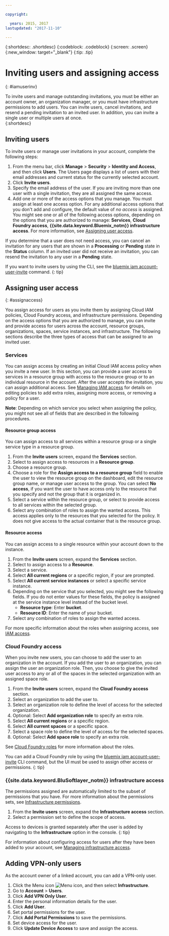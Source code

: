 ```yaml
---

copyright:

  years: 2015, 2017
lastupdated: "2017-11-10"

---
```


{:shortdesc: .shortdesc}
{:codeblock: .codeblock}
{:screen: .screen}
{:new_window: target="_blank"}
{:tip: .tip}

# Inviting users and assigning access
{: #iamuserinv}

To invite users and manage outstanding invitations, you must be either an account owner, an organization manager, or you must have infrastructure permissions to add users. You can invite users, cancel invitations, and resend a pending invitation to an invited user. In addition, you can invite a single user or multiple users at once.  
{:shortdesc}

## Inviting users

To invite users or manage user invitations in your account, complete the following steps: 

1. From the menu bar, click **Manage** &gt; **Security** &gt; **Identity and Access**, and then click **Users**. The Users page displays a list of users with their email addresses and current status for the currently selected account.
2. Click **Invite users**.
3. Specify the email address of the user. If you are inviting more than one user with a single invitation, they are all assigned the same access.
4. Add one or more of the access options that you manage. You must assign at least one access option. For any additional access options that you don't add and configure, the default value of *no access* is assigned. You might see one or all of the following access options, depending on the options that you are authorized to manage: **Services**, **Cloud Foundry access**, **{{site.data.keyword.Bluemix_notm}} infrastructure access**. For more information, see [Assigning user access](/docs/iam/iamuserinv.html#assignaccess).

If you determine that a user does not need access, you can cancel an invitation for any users that are shown in a **Processing** or **Pending** state in the **Status** column. If an invited user did not receive an invitation, you can resend the invitation to any user in a **Pending** state.

If you want to invite users by using the CLI, see the [bluemix iam account-user-invite](/docs/cli/reference/bluemix_cli/bx_cli.html#bluemix_iam_account_user_invite) command.
{: tip}

## Assigning user access
{: #assignaccess}

You assign access for users as you invite them by assigning Cloud IAM policies, Cloud Foundry access, and infrastructure permissions. Depending on the access options that you are authorized to manage, you can invite and provide access for users across the account, resource groups, organizations, spaces, service instances, and infrastructure. The following sections describe the three types of access that can be assigned to an invited user.

### Services

You can assign access by creating an initial Cloud IAM access policy when you invite a new user. In this section, you can provide a user access to services in a resource group with access to the resource group or to an individual resource in the account. After the user accepts the invitation, you can assign additional access. See [Managing IAM access](/docs/iam/mngiam.html#iammanidaccser) for details on editing policies to add extra roles, assigning more access, or removing a policy for a user.

**Note**: Depending on which service you select when assigning the policy, you might not see all of fields that are described in the following procedures.

#### Resource group access

You can assign access to all services within a resource group or a single service type in a resource group.

1. From the **Invite users** screen, expand the **Services** section.
2. Select to assign access to resources in a **Resource group**.
3. Choose a resource group.
4. Choose a role for the **Assign access to a resource group** field to enable the user to view the resource group on the dashboard, edit the resource group name, or manage user access to the group. You can select **No access**, if you want the user to have access only to the resource that you specify and not the group that it is organized in.
5. Select a service within the resource group, or select to provide access to all services within the selected group. 
6. Select any combination of roles to assign the wanted access. This access applies only to the resources that you selected for the policy. It does not give access to the actual container that is the resource group.


#### Resource access

You can assign access to a single resource within your account down to the instance.

1. From the **Invite users** screen, expand the **Services** section.
2. Select to assign access to a **Resource**.
3. Select a service.
4. Select **All current regions** or a specific region, if your are prompted. 
5. Select **All current service instances** or select a specific service instance.
6. Depending on the service that you selected, you might see the following fields. If you do not enter values for these fields, the policy is assigned at the service instance level instead of the bucket level. 
    * **Resource type**: Enter **bucket**.
    * **Resource ID**: Enter the name of your bucket.
7. Select any combination of roles to assign the wanted access.

For more specific information about the roles when assigning access, see [IAM access](/docs/iam/users_roles.html#iamusermanrol).

### Cloud Foundry access

When you invite new users, you can choose to add the user to an organization in the account. If you add the user to an organization, you can assign the user an organization role. Then, you choose to give the invited user access to any or all of the spaces in the selected organization with an assigned space role.

1. From the **Invite users** screen, expand the **Cloud Foundry access** section.
2. Select an organization to add the user to.
3. Select an organization role to define the level of access for the selected organization.
4. Optional: Select **Add organization role** to specify an extra role.
5. Select **All current regions** or a specific region.
6. Select **All current spaces** or a specific space.
7. Select a space role to define the level of access for the selected spaces.
8. Optional: Select **Add space role** to specify an extra role.

See [Cloud Foundry roles](/docs/iam/cfaccess.html#cfroles) for more information about the roles.

You can add a Cloud Foundry role by using the [bluemix iam account-user-invite](/docs/cli/reference/bluemix_cli/bx_cli.html#bluemix_iam_account_user_invite) CLI command, but the UI must be used to assign other access or permissions.
{: tip}

### {{site.data.keyword.BluSoftlayer_notm}} infrastructure access

The permissions assigned are automatically limited to the subset of permissions that you have. For more information about the permissions sets, see [Infrastructure permissions](/docs/iam/users_roles.html#infrapermissions).

1. From the **Invite users** screen, expand the **Infrastructure access** section.
2. Select a permission set to define the scope of access.

Access to devices is granted separately after the user is added by navigating to the **Infrastructure** option in the console.
{: tip}

For information about configuring access for users after they have been added to your account, see [Managing infrastructure access](/docs/iam/mnginfra.html#managing-infrastructure-access).

## Adding VPN-only users

As the account owner of a linked account, you can add a VPN-only user.

1. Click the Menu icon ![Menu icon](../icons/icon_hamburger.svg), and then select **Infrastructure**.
2. Go to **Account** &gt; **Users**.
3. Click **Add VPN Only User**.
4. Enter the personal information details for the user. 
5. Click **Add User**.
6. Set portal permissions for the user.
7. Click **Add Portal Permissions** to save the permissions.
8. Set device access for the user.
9. Click **Update Device Access** to save and assign the access.
